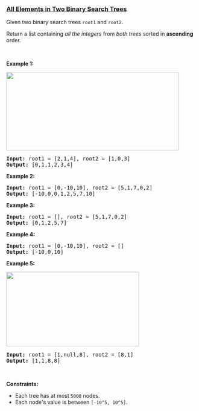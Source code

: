 ### [All Elements in Two Binary Search Trees](https://leetcode.com/problems/all-elements-in-two-binary-search-trees)

<p>Given two binary search trees <code>root1</code> and <code>root2</code>.</p>

<p>Return a list containing <em>all the integers</em> from <em>both trees</em> sorted in <strong>ascending</strong> order.</p>

<p>&nbsp;</p>
<p><strong>Example 1:</strong></p>
<img alt="" src="https://assets.leetcode.com/uploads/2019/12/18/q2-e1.png" style="width: 457px; height: 207px;" />
<pre>
<strong>Input:</strong> root1 = [2,1,4], root2 = [1,0,3]
<strong>Output:</strong> [0,1,1,2,3,4]
</pre>

<p><strong>Example 2:</strong></p>

<pre>
<strong>Input:</strong> root1 = [0,-10,10], root2 = [5,1,7,0,2]
<strong>Output:</strong> [-10,0,0,1,2,5,7,10]
</pre>

<p><strong>Example 3:</strong></p>

<pre>
<strong>Input:</strong> root1 = [], root2 = [5,1,7,0,2]
<strong>Output:</strong> [0,1,2,5,7]
</pre>

<p><strong>Example 4:</strong></p>

<pre>
<strong>Input:</strong> root1 = [0,-10,10], root2 = []
<strong>Output:</strong> [-10,0,10]
</pre>

<p><strong>Example 5:</strong></p>
<img alt="" src="https://assets.leetcode.com/uploads/2019/12/18/q2-e5-.png" style="width: 352px; height: 197px;" />
<pre>
<strong>Input:</strong> root1 = [1,null,8], root2 = [8,1]
<strong>Output:</strong> [1,1,8,8]
</pre>

<p>&nbsp;</p>
<p><strong>Constraints:</strong></p>

<ul>
	<li>Each tree has at most <code>5000</code> nodes.</li>
	<li>Each node&#39;s value is between <code>[-10^5, 10^5]</code>.</li>
</ul>
